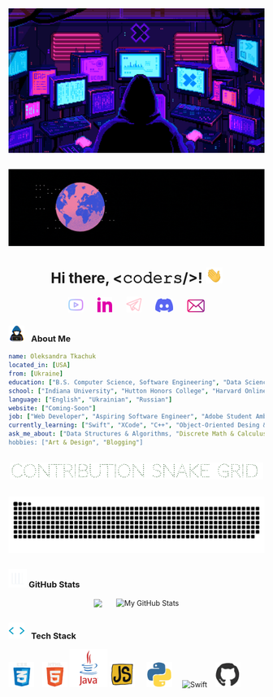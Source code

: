 <div align="center">
	<img src="https://github.com/tkachuk-ai/tkachuk-ai/raw/main/assets/gif/city/Retro-programmer.gif" width="1010">
</div>

##

<div align="center">
	<img src="https://github.com/tkachuk-ai/tkachuk-ai/raw/main/assets/gif/welcome/Welcome.gif">
</div>

<h1 align="center">Hi there, <𝚌𝚘𝚍𝚎𝚛𝚜/>! <img src="https://github.com/tkachuk-ai/tkachuk-ai/raw/main/assets/gif/welcome/Hand.gif" width="32px"></h1>

<p align="center">
  <a href="https://youtube.com/@CS_Math?si=IrWWvGlMSDaH-7Sz"><img width="29px" alt="Youtube" title="Youtube" src="https://github.com/tkachuk-ai/tkachuk-ai/raw/main/assets/png/connection/YouTube.png"/></a>
  &#8287;&#8287;&#8287;&#8287;&#8287;
  <a href="https://www.linkedin.com/in/otkachukSE"><img width="29px" alt="LinkedIn" title="LinkedIn" src="https://github.com/tkachuk-ai/tkachuk-ai/raw/main/assets/png/connection/LinkedIn.png"/></a>
  &#8287;&#8287;&#8287;&#8287;&#8287;
  <a href="https://t.me/tkachuk_ai"><img width="30px" alt="Telegram" title="Telegram" src="https://github.com/tkachuk-ai/tkachuk-ai/raw/main/assets/png/connection/Telegram.png"/></a>
  &#8287;&#8287;&#8287;&#8287;&#8287;
  <a href="https://discord.gg/cfPz33Qz" alt="Dyscord" title="Discord Server"><img width="35px" src="https://github.com/tkachuk-ai/tkachuk-ai/raw/main/assets/png/connection/Discord.png"/></a>
  &#8287;&#8287;&#8287;&#8287;&#8287;
  <a href="mailto:oleksandratkachuk@yahoo.com"><img width="34px" alt="Mailbox" src="https://github.com/tkachuk-ai/tkachuk-ai/raw/main/assets/png/connection/Mail.png"></a>	
</p>

### <img width="32px" alt="Coder" title="Coder" src="https://github.com/tkachuk-ai/tkachuk-ai/raw/main/assets/gif/decoration/Coder.gif"> &#8287; About Me

```yaml
name: Oleksandra Tkachuk
located_in: [USA]
from: [Ukraine]
education: ["B.S. Computer Science, Software Engineering", "Data Science Minor", "Mathematics Minor"]
school: ["Indiana University", "Hutton Honors College", "Harvard Online"]
language: ["English", "Ukrainian", "Russian"]
website: ["Coming-Soon"]
job: ["Web Developer", "Aspiring Software Engineer", "Adobe Student Ambassador"]
currently_learning: ["Swift", "XCode", "C++", "Object-Oriented Desing & Analysis"]
ask_me_about: ["Data Structures & Algorithms, "Discrete Math & Calculus", "HTML", "CSS", "JavaScript", "Java", "Python", "React.js", "LeetCode"]
hobbies: ["Art & Design", "Blogging"] 
```

<br>

<div align="center">
        <img src="https://github.com/tkachuk-ai/tkachuk-ai/raw/main/assets/gif/decoration/Snake.gif" width="500">
</div>

 &#8287;&#8287;&#8287;&#8287;&#8287;&#8287;&#8287;&#8287;&#8287;&#8287;&#8287;&#8287;&#8287;&#8287;&#8287;&#8287;&#8287;&#8287;&#8287;&#8287;![snake gif](https://github.com/tkachuk-ai/tkachuk-ai/blob/output/github-contribution-grid-snake-dark.svg)

##
 ### <img width="36px" alt="Stats" title="Stats" src="https://github.com/tkachuk-ai/tkachuk-ai/raw/main/assets/gif/decoration/Stats.gif"> GitHub Stats
<p align="center">
 <img align="center" src="https://github-readme-stats.vercel.app/api/top-langs/?username=tkachuk-ai&layout=compact&hide_border=true&theme=transparent&custom_title=✨%20Coding%20Languages&title_color=ff4dd2&text_color=9999ff">
&#8287;&#8287;&#8287;&#8287;&#8287;
 <img align="center" src="https://github-readme-stats.vercel.app/api?username=tkachuk-ai&hide_border=true&show_icons=true&theme=transparent&text_color=ff4dd2&line_height=30&custom_title=🔆%20My%20GitHub%20Stats" alt="My GitHub Stats"/>
</p>

##
### <img width="32px" alt="Slash" title="Slash" src="https://github.com/tkachuk-ai/tkachuk-ai/raw/main/assets/gif/decoration/Slash.gif"> &#8287; Tech Stack
<p>
	<img width="50px" alt="CSS" title="CSS" src="https://github.com/tkachuk-ai/tkachuk-ai/raw/main/assets/gif/tech/CSS.gif">
	&#8287;&#8287;
	<img width="50px" alt="HTML" title="HTML" src="https://github.com/tkachuk-ai/tkachuk-ai/raw/main/assets/gif/tech/HTML.gif">	
	<img width="75px" alt="Java" title="Java" src="https://github.com/tkachuk-ai/tkachuk-ai/raw/main/assets/gif/tech/Java.gif">
	<img width="50px" alt="JavaScript" title="JavaScript" src="https://github.com/tkachuk-ai/tkachuk-ai/raw/main/assets/gif/tech/JavaScript.gif">
	&#8287;&#8287;&#8287;&#8287;
	<img width="50px" alt="Pythin" title="Python" src="https://github.com/tkachuk-ai/tkachuk-ai/raw/main/assets/gif/tech/Python.gif">
	&#8287;&#8287;&#8287;
	<img width="50px" alt="Swift" title="Swift" src="https://github.com/tkachuk-ai/tkachuk-ai/raw/main/assets/gif/tech/Swift.gif">
	&#8287;&#8287;
	<img width="50px" alt="GitHub" title="GitHub" src="https://github.com/tkachuk-ai/tkachuk-ai/raw/main/assets/gif/tech/GitHub.gif">
</p>






















 
